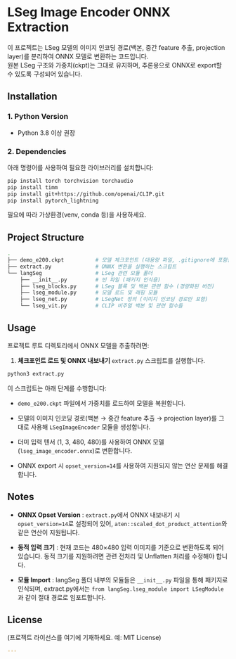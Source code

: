 # LSeg Image Encoder ONNX Extraction

이 프로젝트는 LSeg 모델의 이미지 인코딩 경로(백본, 중간 feature 추출, projection layer)를 분리하여 ONNX 모델로 변환하는 코드입니다.  
원본 LSeg 구조와 가중치(ckpt)는 그대로 유지하며, 추론용으로 ONNX로 export할 수 있도록 구성되어 있습니다.

## Installation

### 1. Python Version
- Python 3.8 이상 권장

### 2. Dependencies

아래 명령어를 사용하여 필요한 라이브러리를 설치합니다:

```bash
pip install torch torchvision torchaudio
pip install timm
pip install git+https://github.com/openai/CLIP.git
pip install pytorch_lightning
```

필요에 따라 가상환경(venv, conda 등)을 사용하세요.

## Project Structure 


```bash
.
├── demo_e200.ckpt          # 모델 체크포인트 (대용량 파일, .gitignore에 포함됨)
├── extract.py              # ONNX 변환을 실행하는 스크립트
└── langSeg                 # LSeg 관련 모듈 폴더
    ├── __init__.py         # 빈 파일 (패키지 인식용)
    ├── lseg_blocks.py      # LSeg 블록 및 백본 관련 함수 (경량화된 버전)
    ├── lseg_module.py      # 모델 로드 및 래핑 모듈
    ├── lseg_net.py         # LSegNet 정의 (이미지 인코딩 경로만 포함)
    └── lseg_vit.py         # CLIP 비주얼 백본 및 관련 함수들
```

## Usage 

프로젝트 루트 디렉토리에서 ONNX 모델을 추출하려면:
 
1. **체크포인트 로드 및 ONNX 내보내기** `extract.py` 스크립트를 실행합니다.

```bash
python3 extract.py
```

이 스크립트는 아래 단계를 수행합니다:
 
  - `demo_e200.ckpt` 파일에서 가중치를 로드하여 모델을 복원합니다.
 
  - 모델의 이미지 인코딩 경로(백본 → 중간 feature 추출 → projection layer)를 그대로 사용해 `LSegImageEncoder` 모듈을 생성합니다.
 
  - 더미 입력 텐서 (1, 3, 480, 480)를 사용하여 ONNX 모델 (`lseg_image_encoder.onnx`)로 변환합니다.
 
  - ONNX export 시 `opset_version=14`를 사용하여 지원되지 않는 연산 문제를 해결합니다.

## Notes 
 
- **ONNX Opset Version** :
`extract.py`에서 ONNX 내보내기 시 `opset_version=14`로 설정되어 있어, `aten::scaled_dot_product_attention`와 같은 연산이 지원됩니다.
 
- **동적 입력 크기** :
현재 코드는 480×480 입력 이미지를 기준으로 변환하도록 되어 있습니다. 동적 크기를 지원하려면 관련 전처리 및 Unflatten 처리를 수정해야 합니다.
 
- **모듈 Import** :
langSeg 폴더 내부의 모듈들은 `__init__.py` 파일을 통해 패키지로 인식되며, extract.py에서는 `from langSeg.lseg_module import LSegModule`과 같이 절대 경로로 임포트합니다.

## License 

(프로젝트 라이선스를 여기에 기재하세요. 예: MIT License)


```yaml
---
